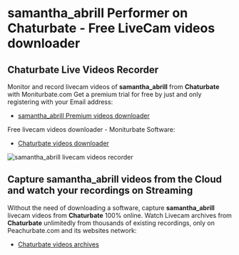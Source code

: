 # samantha_abrill Performer on Chaturbate - Free LiveCam videos downloader

## Chaturbate Live Videos Recorder

Monitor and record livecam videos of **samantha_abrill** from **Chaturbate** with Moniturbate.com
Get a premium trial for free by just and only registering with your Email address:
* [samantha_abrill Premium videos downloader](https://moniturbate.com/request-demo-licence-key.html)

Free livecam videos downloader - Moniturbate Software:
* [Chaturbate videos downloader](https://moniturbate.com/moniturbate-download-software.html)

![samantha_abrill livecam videos recorder](https://peachurnet.com/templates/moniturbate-software.png)


## Capture samantha_abrill videos from the Cloud and watch your recordings on Streaming

Without the need of downloading a software, capture **samantha_abrill** livecam videos from **Chaturbate** 100% online.
Watch Livecam archives from **Chaturbate** unlimitedly from thousands of existing recordings, only on Peachurbate.com and its websites network:
* [Chaturbate videos archives](https://peachurnet.com/)